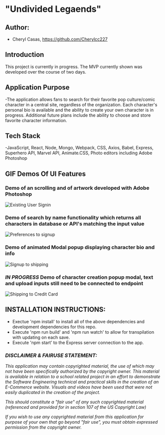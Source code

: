 # "Undivided Legaends"

## Author:
- Cheryl Casas, https://github.com/Cherylcc227


## Introduction
This project is currently in progress. The MVP currently shown was developed over the course of two days.

## Application Purpose
-The application allows fans to search for their favorite pop culture/comic character in a central site, regardless of the organization. Each character's personal bio is available and the ability to create your own character is in progress.  Additional future plans include the ability to choose and store favorite character information.

## Tech Stack
-JavaScript, React, Node, Mongo, Webpack, CSS, Axios, Babel, Express, Superhero API, Marvel API, Animate.CSS, Photo editors including Adobe Photoshop


## GIF Demos Of UI Features
### Demo of an scrolling and of artwork developed with Adobe Photoshop
![Existing User Signin](http://g.recordit.co/8iM17phvfC.gif)

### Demo of search by name functionality which returns all characters in database or API's matching the input value
![Preferences to signup](http://g.recordit.co/JtD6VhgyOy.gif)

### Demo of animated Modal popup displaying character bio and info
![Signup to shipping](http://g.recordit.co/ApFU6E9aOI.gif)

### *IN PROGRESS* Demo of character creation popup modal, text and upload inputs still need to be connected to endpoint 
![Shipping to Credit Card](http://g.recordit.co/OKV7MPVacr.gif)


## INSTALLATION INSTRUCTIONS:

- Exectue 'npm install' to install all of the above dependencies and development dependencies for this repo.
- Execute 'npm run build' and 'npm run watch' to allow for transpilation with updating on each save.
- Execute 'npm start' to the Express server connection to the app.


### *DISCLAIMER & FAIRUSE STATEMENT:*
*This application may contain copyrighted material, the use of which may not have been specifically authorized by the copyright owner.  This material is available in relation to a school related project in an effort to demonstrate the Software Engineering technical and practical skills in the creation of an E-Commerce website.  Visuals and videos have been used that were not easily duplicated in the creation of the project.*

*This should constitute a "fair use" of any such copyrighted material (referenced and provided for in section 107 of the US Copyright Law)*

*If you wish to use any copyrighted material from this application for purpose of your own that go beyond "fair use", you must obtain expressed permission from the copyright owner.*
